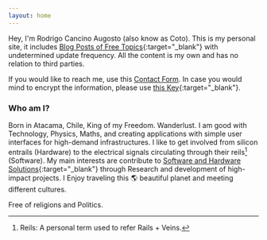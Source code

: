 ```yaml
---
layout: home
---
```


Hey, I'm Rodrigo Cancino Augosto (also know as Coto). This is my personal site, it includes [Blog Posts of Free Topics][blog]{:target="_blank"} with undetermined update frequency. All the content is my own and has no relation to third parties.

If you would like to reach me, use this [Contact Form][contact]. In case you would mind to encrypt the information, please use [this Key][pgp_key]{:target="_blank"}.

### Who am I?

Born in Atacama, Chile, King of my Freedom. Wanderlust. I am good with Technology, Physics, Maths, and creating applications with simple user interfaces for high-demand infrastructures. I like to get involved from silicon entrails (Hardware) to the electrical signals circulating through their reils[^reils] (Software). My main interests are contribute to [Software and Hardware Solutions][neahtid]{:target="_blank"} through Research and development of high-impact projects. I Enjoy traveling this 🌎 beautiful planet and meeting different cultures.

Free of religions and Politics.

[^reils]: Reils: A personal term used to refer Rails + Veins.

[blog]: https://feeds.feedburner.com/coto
[contact]: /contact/
[neahtid]: https://www.neahtid.com
[pgp_key]: /public-key/
